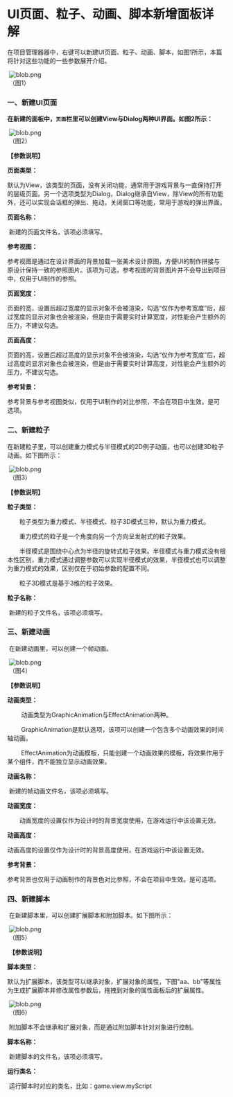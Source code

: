 # UI页面、粒子、动画、脚本新增面板详解

​        在项目管理器器中，右键可以新建UI页面、粒子、动画、脚本，如图1所示，本篇将针对这些功能的一些参数展开介绍。

​        ![blob.png](img/1.png)<br/>
​        	（图1）



### 一、新建UI页面

**在新建的面板中，`页面`栏里可以创建View与Dialog两种UI界面。如图2所示：**

​        ![blob.png](img/2.png)<br/>
​        	（图2）

**【参数说明】**

**页面类型：**

​        默认为View，该类型的页面，没有关闭功能，通常用于游戏背景与一直保持打开的层级页面。另一个选项类型为Dialog，Dialog继承自View，除View的所有功能外，还可以实现会话框的弹出、拖动，关闭窗口等功能，常用于游戏的弹出界面。

**页面名称：**

​        新建的页面文件名，该项必须填写。 

**参考视图：**

​        参考视图是通过在设计界面的背景加载一张美术设计原图，方便UI的制作拼接与原设计保持一致的参照图片。该项为可选，参考视图的背景图片并不会导出到项目中，仅用于UI制作的参照。

**页面宽度：**

​	页面的宽，设置后超过宽度的显示对象不会被渲染，勾选“仅作为参考宽度”后，超过宽度的显示对象也会被渲染，但是由于需要实时计算宽度，对性能会产生额外的压力，不建议勾选。

**页面高度：**

​	页面的高，设置后超过高度的显示对象不会被渲染，勾选“仅作为参考宽度”后，超过高度的显示对象也会被渲染，但是由于需要实时计算高度，对性能会产生额外的压力，不建议勾选。

**参考背景：**

​        参考背景与参考视图类似，仅用于UI制作的对比参照，不会在项目中生效。是可选项。





### **二、新建粒子**

​	在新建粒子里，可以创建重力模式与半径模式的2D例子动画，也可以创建3D粒子动画。如下图所示：

​        ![blob.png](img/3.png)<br/>
​        	（图3）

**【参数说明】**

**粒子类型：**

　　粒子类型为重力模式、半径模式、粒子3D模式三种，默认为重力模式。

　　重力模式的粒子是一个角度向另一个方向呈发射式的粒子效果。

　　半径模式是围绕中心点为半径的旋转式粒子效果。半径模式与重力模式没有根本性区别，重力模式通过调整参数可以实现半径模式的效果，半径模式也可以调整为重力模式的效果，区别仅在于初始参数的配置不同。

　　粒子3D模式是基于3维的粒子效果。

**粒子名称：**

​        新建的粒子文件名，该项必须填写。





### **三、新建动画**

​        在新建动画里，可以创建一个帧动画。

​        ![blob.png](img/4.png)<br/>
​        	（图4）

**【参数说明】**

**动画类型：**

　　 动画类型为GraphicAnimation与EffectAnimation两种。

　　 GraphicAnimation是默认选项，该项可以创建一个包含多个动画效果的时间轴动画。

　　 EffectAnimation为动画模板，只能创建一个动画效果的模板，将效果作用于某个组件，而不能独立显示动画效果。

**动画名称：**

​        新建的帧动画文件名，该项必须填写。

**动画宽度：**

　　动画宽度的设置仅作为设计时的背景宽度使用，在游戏运行中该设置无效。

**动画高度：**

​        动画高度的设置仅作为设计时的背景高度使用，在游戏运行中该设置无效。

**参考背景：**

​        参考背景也仅用于动画制作的背景色对比参照，不会在项目中生效。是可选项。





### **四、新建脚本**

​        在新建脚本里，可以创建扩展脚本和附加脚本。如下图所示：

​        ![blob.png](img/5.png)<br/>
​        	（图5）

​     **【参数说明】**

**脚本类型：**

​        默认为扩展脚本，该类型可以继承对象，扩展对象的属性，下图"aa、bb"等属性为生成扩展脚本并修改属性参数后，拖拽到对象的属性面板后的扩展属性。

​        	![blob.png](img/6.png)<br/>
​        	（图6）

​        附加脚本不会继承和扩展对象，而是通过附加脚本针对对象进行控制。

**脚本名称：**

​        新建脚本的文件名，该项必须填写。

**运行类名：**

​        运行脚本时对应的类名，比如：game.view.myScript